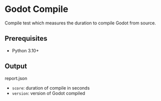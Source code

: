 # Godot Compile

Compile test which measures the duration to compile Godot from source.

## Prerequisites

- Python 3.10+

## Output

report.json
- `score`: duration of compile in seconds
- `version`: version of Godot compiled